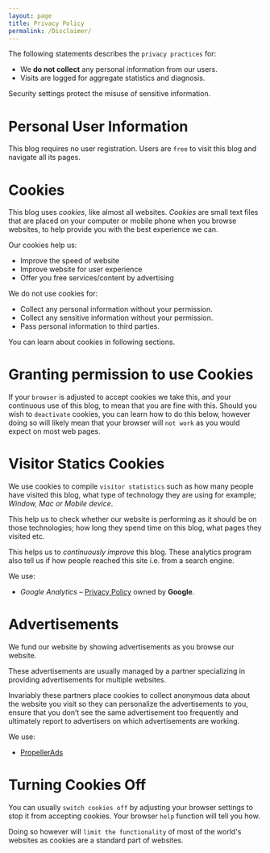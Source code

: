 ```yaml
---
layout: page
title: Privacy Policy
permalink: /Disclaimer/
---
```


The following statements describes the `privacy practices` for:

* We **do not collect** any personal information from our users.
* Visits are logged for aggregate statistics and diagnosis.

Security settings protect the misuse of sensitive information.

# Personal User Information

This blog requires no user registration. Users are `free` to visit this blog and navigate all its pages.

# Cookies

This blog uses *cookies*, like almost all websites. *Cookies* are small text files that are placed on your computer or mobile phone when you browse websites, to help provide you with the best experience we can.

Our cookies help us:

* Improve the speed of website
* Improve website for user experience
* Offer you free services/content by advertising

We do not use cookies for:

* Collect any personal information without your permission.
* Collect any sensitive information without your permission.
* Pass personal information to third parties.

You can learn about cookies in following sections.

# Granting permission to use Cookies

If your `browser` is adjusted to accept cookies we take this, and your continuous use of this blog, to mean that you are fine with this. Should you wish to `deactivate` cookies, you can learn how to do this below, however doing so will likely mean that your browser will `not work` as you would expect on most web pages.

# Visitor Statics Cookies

We use cookies to compile `visitor statistics` such as how many people have visited this blog, what type of technology they are using for example; *Window, Mac or Mobile device*. 

This help us to check whether our website is performing as it should be on those technologies; how long they spend time on this blog, what pages they visited etc.

This helps us to *continuously improve* this blog. These analytics program also tell us if how people reached this site i.e. from a search engine.

We use:

* *Google Analytics* – [Privacy Policy](https://www.google.com/policies/technologies/) owned by **Google**.

# Advertisements

We fund our website by showing advertisements as you browse our website. 

These advertisements are usually managed by a partner specializing in providing advertisements for multiple websites. 

Invariably these partners place cookies to collect anonymous data about the website you visit so they can personalize the advertisements to you, ensure that you don’t see the same advertisement too frequently and ultimately report to advertisers on which advertisements are working.

We use:

* [PropellerAds](https://publishers.propellerads.com/#/pub/auth/signUp?refId=Zm6e)

# Turning Cookies Off

You can usually `switch cookies off` by adjusting your browser settings to stop it from accepting cookies. Your browser `help` function will tell you how. 

Doing so however will `limit the functionality` of most of the world's websites as cookies are a standard part of websites.



